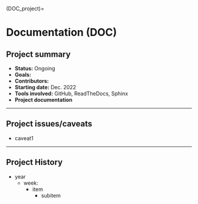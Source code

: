 (DOC_project)=
# Documentation (DOC)

## Project summary
* **Status:** Ongoing
* **Goals:** 
* **Contributors:** 
* **Starting date:** Dec. 2022
* **Tools involved:** GitHub, ReadTheDocs, Sphinx
* **Project documentation**

----
## Project issues/caveats
* caveat1

----
## Project History
* year
    * week: 
        * item
            * subitem

